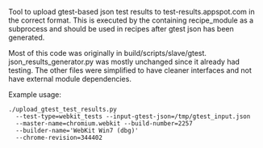 Tool to upload gtest-based json test results to test-results.appspot.com in the
correct format. This is executed by the containing recipe\_module as a
subprocess and should be used in recipes after gtest json has been generated.

Most of this code was originally in build/scripts/slave/gtest.
json\_results\_generator.py was mostly unchanged since it already had testing.
The other files were simplified to have cleaner interfaces and not have external
module dependencies.

Example usage:

    ./upload_gtest_test_results.py
      --test-type=webkit_tests --input-gtest-json=/tmp/gtest_input.json
      --master-name=chromium.webkit --build-number=2257
      --builder-name='WebKit Win7 (dbg)'
      --chrome-revision=344402
